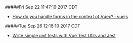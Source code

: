 #####Fri Sep 22 11:47:19 2017 CDT
* [How do you handle forms in the context of Vuex? : vuejs](https://www.reddit.com/r/vuejs/comments/5lbw9b/how_do_you_handle_forms_in_the_context_of_vuex/)

#####Tue Sep 26 12:16:10 2017 CDT
* [Write simple unit tests with Vue Test Utils and Jest](https://medium.com/@edward.yerburgh/simple-unit-tests-with-vue-test-utils-and-jest-c384d7abc321)
